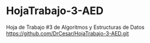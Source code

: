 # HojaTrabajo-3-AED
Hoja de Trabajo #3 de Algoritmos y Estructuras de Datos
https://github.com/DrCesar/HojaTrabajo-3-AED.git
